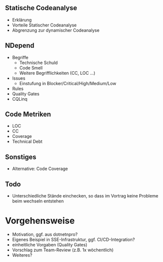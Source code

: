## Statische Codeanalyse
- Erklärung
- Vorteile Statischer Codeanalyse
- Abgrenzung zur dynamischer Codeanalyse

## NDepend
- Begriffe
    - Technische Schuld
    - Code Smell
    - Weitere Begrifflichkeiten (CC, LOC ...)
- Issues
    - Einstufung in Blocker/Critical/High/Medium/Low
- Rules
- Quality Gates
- CQLinq

## Code Metriken
-  LOC
-  CC
-  Coverage
-  Technical Debt



## Sonstiges
- Alternative: Code Coverage

## Todo
- Unterschiedliche Stände einchecken, so dass im Vortrag keine Probleme beim wechseln entstehen


# Vorgehensweise
- Motivation, ggf. aus dotnetnpro?
- Eigenes Beispiel in SSE-Infrastruktur, ggf. CI/CD-Integration?
- einheitliche Vorgaben (Quality Gates)
- Vorschlag zum Team-Review (z.B. 1x wöchentlich)
- Weiteres?